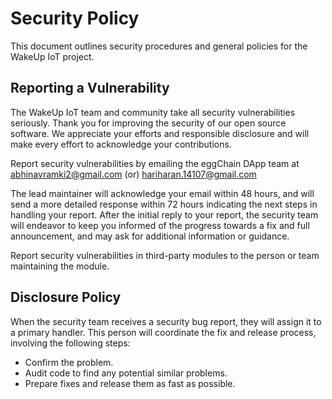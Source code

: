 # Security Policy
This document outlines security procedures and general policies for the
WakeUp IoT project.

## Reporting a Vulnerability

The WakeUp IoT team and community take all security vulnerabilities
seriously. Thank you for improving the security of our open source 
software. We appreciate your efforts and responsible disclosure and will
make every effort to acknowledge your contributions.

Report security vulnerabilities by emailing the eggChain DApp team at <a href="mailto:abhinavramki2@gmail.com">abhinavramki2@gmail.com</a> (or) <a href="mailto:hariharan.14107@gmail.com">hariharan.14107@gmail.com</a>

The lead maintainer will acknowledge your email within 48 hours, and will
send a more detailed response within 72 hours indicating the next steps in 
handling your report. After the initial reply to your report, the security
team will endeavor to keep you informed of the progress towards a fix and
full announcement, and may ask for additional information or guidance.

Report security vulnerabilities in third-party modules to the person or 
team maintaining the module.

## Disclosure Policy

When the security team receives a security bug report, they will assign it
to a primary handler. This person will coordinate the fix and release
process, involving the following steps:

  * Confirm the problem.
  * Audit code to find any potential similar problems.
  * Prepare fixes and release them as fast as possible.
